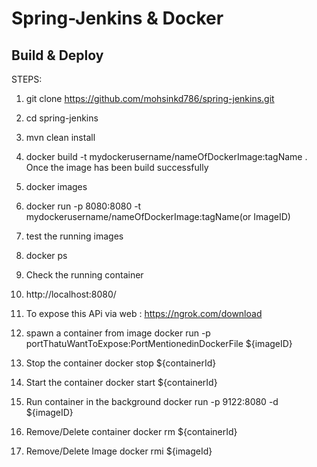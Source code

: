 # Spring-Jenkins & Docker

## Build & Deploy 

STEPS:
1. git clone https://github.com/mohsinkd786/spring-jenkins.git

2. cd spring-jenkins

3. mvn clean install
4. docker build -t mydockerusername/nameOfDockerImage:tagName .
	Once the image has been build successfully
5. docker images

6. docker run -p 8080:8080 -t mydockerusername/nameOfDockerImage:tagName(or ImageID)

7. test the running images

8. docker ps 

9. Check the running container

10. http://localhost:8080/

11. To expose this APi via web : https://ngrok.com/download

12. spawn a container from image
		docker run -p portThatuWantToExpose:PortMentionedinDockerFile ${imageID}

13. Stop the container 
		docker stop ${containerId}

14. Start the container
		docker start ${containerId}

15. Run container in the background
		docker run -p 9122:8080 -d ${imageID}
		
16. Remove/Delete container
        docker rm ${containerId}
        
17. Remove/Delete Image
        docker rmi ${imageId}
        
  
